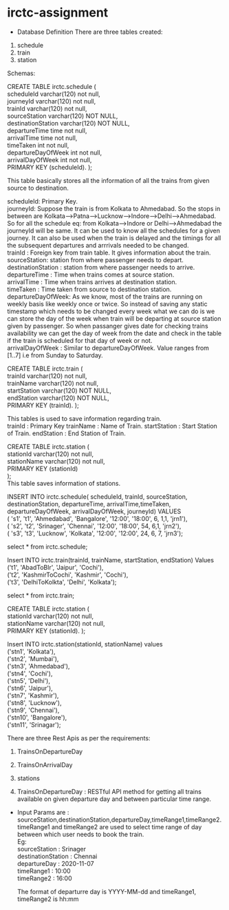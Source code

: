 # irctc-assignment
  
* Database Definition
There are three tables created:
1. schedule
2. train
3. station
  
Schemas:
  
CREATE TABLE irctc.schedule (  
  scheduleId varchar(120) not null,  
  journeyId varchar(120) not null,  
  trainId varchar(120) not null,  
  sourceStation varchar(120) NOT NULL,  
  destinationStation varchar(120) NOT NULL,  
  departureTime time not null,  
  arrivalTime time not null,  
  timeTaken int not null,  
  departureDayOfWeek int not null,  
  arrivalDayOfWeek int not null,    
  PRIMARY KEY (scheduleId). 
);  
    
  This table basically stores all the information of all the trains from given source to destination.  
    
  scheduleId: Primary Key.    
  journeyId: Suppose the train is from Kolkata to Ahmedabad. So the stops in between are Kolkata-->Patna-->Lucknow-->Indore-->Delhi-->Ahmedabad. So for all the       schedule eq: from Kolkata-->Indore or Delhi-->Ahmedabad the journeyId will be same. It can be used to know all the schedules for a given journey. It can also be   used when the train is delayed and the timings for all the subsequent departures and arrrivals needed to be changed.   
  trainId : Foreign key from train table. It gives information about the train.   
  sourceStation: station from where passenger needs to depart.    
  destinationStation : station from where passenger needs to arrive.    
  departureTime : Time when trains comes at source station.    
  arrivalTime : Time when trains arrives at destination station.  
  timeTaken : Time taken from source to destination station.  
  departureDayOfWeek: As we know, most of the trains are running on weekly basis like weekly once or twice. So instead of saving any static timestamp which needs     to be changed every week what we can do is we can store the day of the week when train will be departing at source station given by passenger. So when passanger   gives date for checking trains availability we can get the day of week from the date and check in the table if the train is scheduled for that day of week or       not.  
  arrivalDayOfWeek : Similar to departureDayOfWeek. Value ranges from [1..7] i.e from Sunday to Saturday. 


CREATE TABLE irctc.train (  
  trainId varchar(120) not null,  
  trainName varchar(120) not null,  
  startStation varchar(120) NOT NULL,  
  endStation varchar(120) NOT NULL,  
  PRIMARY KEY (trainId). 
);  
    
This tables is used to save information regarding train.  
  trainId : Primary Key
  trainName : Name of Train. 
  startStation : Start Station of Train. 
  endStation : End Station of Train. 
  
  
CREATE TABLE irctc.station (  
  stationId varchar(120) not null,  
  stationName varchar(120) not null,  
  PRIMARY KEY (stationId)  
);  
This table saves information of stations.  
  
INSERT INTO irctc.schedule( scheduleId, trainId, sourceStation, destinationStation, departureTime, arrivalTime,timeTaken, departureDayOfWeek, arrivalDayOfWeek, journeyId) VALUES   
( 's1', 't1', 'Ahmedabad', 'Bangalore', '12:00', '18:00', 6, 1,1, 'jrn1'),  
( 's2', 't2', 'Srinager', 'Chennai', '12:00', '18:00', 54, 6,1, 'jrn2'),  
( 's3', 't3', 'Lucknow', 'Kolkata', '12:00', '12:00', 24, 6, 7, 'jrn3');  
    
 select * from irctc.schedule;  
   
 Insert INTO irctc.train(trainId, trainName, startStation, endStation) Values  
('t1', 'AbadToBlr', 'Jaipur', 'Cochi'),  
('t2', 'KashmirToCochi', 'Kashmir', 'Cochi'),  
('t3', 'DelhiToKolkta', 'Delhi', 'Kolkata');  
  
select * from irctc.train;  
  
CREATE TABLE irctc.station (  
stationId varchar(120) not null,  
stationName varchar(120) not null,  
PRIMARY KEY (stationId). 
);  
  
Insert INTO irctc.station(stationId, stationName) values  
('stn1', 'Kolkata'),   
('stn2', 'Mumbai'),  
('stn3', 'Ahmedabad'),  
('stn4', 'Cochi'),  
('stn5', 'Delhi'),  
('stn6', 'Jaipur'),  
('stn7', 'Kashmir'),  
('stn8', 'Lucknow'),  
('stn9', 'Chennai'),  
('stn10', 'Bangalore'),  
('stn11', 'Srinagar');  
    
There are three Rest Apis as per the requirements:  
1. TrainsOnDepartureDay  
2. TrainsOnArrivalDay  
3. stations  
  
1. TrainsOnDepartureDay : RESTful API method for getting all trains available on given departure day and between particular time range.  
- Input Params are : sourceStation,destinationStation,departureDay,timeRange1,timeRange2.  
  timeRange1 and timeRange2 are used to select time range of day between which user needs to book the train.  
  Eg:  
  sourceStation : Srinager  
  destinationStation : Chennai  
  departureDay : 2020-11-07  
  timeRange1 : 10:00  
  timeRange2 : 16:00  
    
  The format of departurre day is YYYY-MM-dd and timeRange1, timeRange2 is hh:mm
































